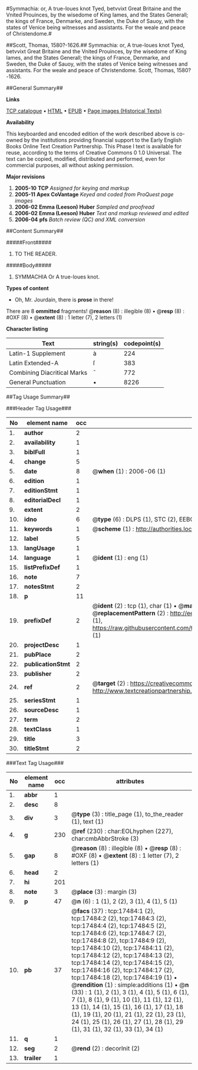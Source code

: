 #Symmachia: or, A true-loues knot Tyed, betvvixt Great Britaine and the Vnited Prouinces, by the wisedome of King Iames, and the States Generall; the kings of France, Denmarke, and Sweden, the Duke of Sauoy, with the states of Venice being witnesses and assistants. For the weale and peace of Christendome.#

##Scott, Thomas, 1580?-1626.##
Symmachia: or, A true-loues knot Tyed, betvvixt Great Britaine and the Vnited Prouinces, by the wisedome of King Iames, and the States Generall; the kings of France, Denmarke, and Sweden, the Duke of Sauoy, with the states of Venice being witnesses and assistants. For the weale and peace of Christendome.
Scott, Thomas, 1580?-1626.

##General Summary##

**Links**

[TCP catalogue](http://www.ota.ox.ac.uk/tcp/)  • 
[HTML](http://tei.it.ox.ac.uk/tcp/Texts-HTML/free/A11/A11800.html)  • 
[EPUB](http://tei.it.ox.ac.uk/tcp/Texts-EPUB/free/A11/A11800.epub) • 
[Page images (Historical Texts)](https://data.historicaltexts.jisc.ac.uk/view?pubId=eebo-99852175e&pageId=eebo-99852175e-17484-1)

**Availability**

This keyboarded and encoded edition of the
	       work described above is co-owned by the institutions
	       providing financial support to the Early English Books
	       Online Text Creation Partnership. This Phase I text is
	       available for reuse, according to the terms of Creative
	       Commons 0 1.0 Universal. The text can be copied,
	       modified, distributed and performed, even for
	       commercial purposes, all without asking permission.

**Major revisions**

1. __2005-10__ __TCP__ *Assigned for keying and markup*
1. __2005-11__ __Apex CoVantage__ *Keyed and coded from ProQuest page images*
1. __2006-02__ __Emma (Leeson) Huber__ *Sampled and proofread*
1. __2006-02__ __Emma (Leeson) Huber__ *Text and markup reviewed and edited*
1. __2006-04__ __pfs__ *Batch review (QC) and XML conversion*

##Content Summary##

#####Front#####

1. TO THE READER.

#####Body#####

1. SYMMACHIA Or A true-loues knot.

**Types of content**

  * Oh, Mr. Jourdain, there is **prose** in there!

There are 8 **ommitted** fragments! 
 @__reason__ (8) : illegible (8)  •  @__resp__ (8) : #OXF (8)  •  @__extent__ (8) : 1 letter (7), 2 letters (1)

**Character listing**


|Text|string(s)|codepoint(s)|
|---|---|---|
|Latin-1 Supplement|à|224|
|Latin Extended-A|ſ|383|
|Combining             Diacritical Marks|̄|772|
|General Punctuation|•|8226|

##Tag Usage Summary##

###Header Tag Usage###

|No|element name|occ|attributes|
|---|---|---|---|
|1.|__author__|2||
|2.|__availability__|1||
|3.|__biblFull__|1||
|4.|__change__|5||
|5.|__date__|8| @__when__ (1) : 2006-06 (1)|
|6.|__edition__|1||
|7.|__editionStmt__|1||
|8.|__editorialDecl__|1||
|9.|__extent__|2||
|10.|__idno__|6| @__type__ (6) : DLPS (1), STC (2), EEBO-CITATION (1), PROQUEST (1), VID (1)|
|11.|__keywords__|1| @__scheme__ (1) : http://authorities.loc.gov/ (1)|
|12.|__label__|5||
|13.|__langUsage__|1||
|14.|__language__|1| @__ident__ (1) : eng (1)|
|15.|__listPrefixDef__|1||
|16.|__note__|7||
|17.|__notesStmt__|2||
|18.|__p__|11||
|19.|__prefixDef__|2| @__ident__ (2) : tcp (1), char (1)  •  @__matchPattern__ (2) : ([0-9\-]+):([0-9IVX]+) (1), (.+) (1)  •  @__replacementPattern__ (2) : http://eebo.chadwyck.com/downloadtiff?vid=$1&page=$2 (1), https://raw.githubusercontent.com/textcreationpartnership/Texts/master/tcpchars.xml#$1 (1)|
|20.|__projectDesc__|1||
|21.|__pubPlace__|2||
|22.|__publicationStmt__|2||
|23.|__publisher__|2||
|24.|__ref__|2| @__target__ (2) : https://creativecommons.org/publicdomain/zero/1.0/ (1), http://www.textcreationpartnership.org/docs/. (1)|
|25.|__seriesStmt__|1||
|26.|__sourceDesc__|1||
|27.|__term__|2||
|28.|__textClass__|1||
|29.|__title__|3||
|30.|__titleStmt__|2||


###Text Tag Usage###

|No|element name|occ|attributes|
|---|---|---|---|
|1.|__abbr__|1||
|2.|__desc__|8||
|3.|__div__|3| @__type__ (3) : title_page (1), to_the_reader (1), text (1)|
|4.|__g__|230| @__ref__ (230) : char:EOLhyphen (227), char:cmbAbbrStroke (3)|
|5.|__gap__|8| @__reason__ (8) : illegible (8)  •  @__resp__ (8) : #OXF (8)  •  @__extent__ (8) : 1 letter (7), 2 letters (1)|
|6.|__head__|2||
|7.|__hi__|201||
|8.|__note__|3| @__place__ (3) : margin (3)|
|9.|__p__|47| @__n__ (6) : 1 (1), 2 (2), 3 (1), 4 (1), 5 (1)|
|10.|__pb__|37| @__facs__ (37) : tcp:17484:1 (2), tcp:17484:2 (2), tcp:17484:3 (2), tcp:17484:4 (2), tcp:17484:5 (2), tcp:17484:6 (2), tcp:17484:7 (2), tcp:17484:8 (2), tcp:17484:9 (2), tcp:17484:10 (2), tcp:17484:11 (2), tcp:17484:12 (2), tcp:17484:13 (2), tcp:17484:14 (2), tcp:17484:15 (2), tcp:17484:16 (2), tcp:17484:17 (2), tcp:17484:18 (2), tcp:17484:19 (1)  •  @__rendition__ (1) : simple:additions (1)  •  @__n__ (33) : 1 (1), 2 (1), 3 (1), 4 (1), 5 (1), 6 (1), 7 (1), 8 (1), 9 (1), 10 (1), 11 (1), 12 (1), 13 (1), 14 (1), 15 (1), 16 (1), 17 (1), 18 (1), 19 (1), 20 (1), 21 (1), 22 (1), 23 (1), 24 (1), 25 (1), 26 (1), 27 (1), 28 (1), 29 (1), 31 (1), 32 (1), 33 (1), 34 (1)|
|11.|__q__|1||
|12.|__seg__|2| @__rend__ (2) : decorInit (2)|
|13.|__trailer__|1||
